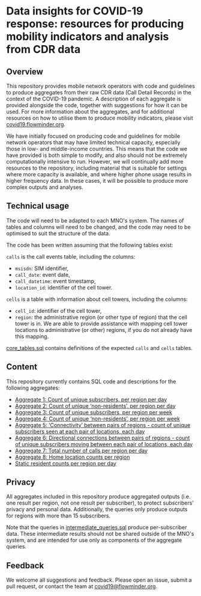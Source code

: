 # Data insights for COVID-19 response: resources for producing mobility indicators and analysis from CDR data

## Overview

This repository provides mobile network operators with code and guidelines to produce aggregates from their raw CDR data (Call Detail Records) in the context of the COVID-19 pandemic. A description of each aggregate is provided alongside the code, together with suggestions for how it can be used. For more information about the aggregates, and for additional resources on how to utilise them to produce mobility indicators, please visit [covid19.flowminder.org](https://covid19.flowminder.org).

We have initially focused on producing code and guidelines for mobile network operators that may have limited technical capacity,
especially those in low- and middle-income countries. This means that the code we have provided is both simple to modify,
and also should not be extremely computationally intensive to run. However, we will continually add more resources to the repository,
including material that is suitable for settings where more capacity is available, and where higher phone usage results in higher frequency
data. In these cases, it will be possible to produce more complex outputs and analyses.

## Technical usage

The code will need to be adapted to each MNO's system.
The names of tables and columns will need to be changed, and the code may need to be optimised to suit the structure of the data.

The code has been written assuming that the following tables exist:

`calls` is the call events table, including the columns:

-   `msisdn`: SIM identifier,
-   `call_date`: event date,
-   `call_datetime`: event timestamp,
-   `location_id`: identifier of the cell tower.

`cells` is a table with information about cell towers, including the columns:

-   `cell_id`: identifier of the cell tower,
-   `region`: the administrative region (or other type of region) that the cell tower is in. We are able to provide assistance with mapping cell tower locations to administrative (or other) regions, if you do not already have this mapping.

[core_tables.sql](core_tables.sql) contains definitions of the expected `calls` and `cells` tables.

## Content

This repository currently contains SQL code and descriptions for the following aggregates:

-   [Aggregate 1: Count of unique subscribers, per region per day](aggregate_1.md)
-   [Aggregate 2: Count of unique ‘non-residents’, per region per day](aggregate_2.md)
-   [Aggregate 3: Count of unique subscribers, per region per week](aggregate_3.md)
-   [Aggregate 4: Count of unique ‘non-residents’, per region per week](aggregate_4.md)
-   [Aggregate 5: ‘Connectivity’ between pairs of regions - count of unique subscribers seen at each pair of locations, each day](aggregate_5.md)
-   [Aggregate 6: Directional connections between pairs of regions - count of unique subscribers moving between each pair of locations, each day](aggregate_6.md)
-   [Aggregate 7: Total number of calls per region per day](aggregate_7.md)
-   [Aggregate 8: Home location counts per region](aggregate_8.md)
-   [Static resident counts per region per day](count_subscribers_home_region_per_day.md)

## Privacy

All aggregates included in this repository produce aggregated outputs (i.e. one result per region, not one result per subscriber), to protect subscribers' privacy and personal data. Additionally, the queries only produce outputs for regions with more than 15 subscribers.

Note that the queries in [intermediate_queries.sql](intermediate_queries.sql) produce per-subscriber data. These intermediate results should not be shared outside of the MNO's system, and are intended for use only as components of the aggregate queries.

## Feedback

We welcome all suggestions and feedback. Please open an issue, submit a pull request, or contact the team at covid19@flowminder.org.
